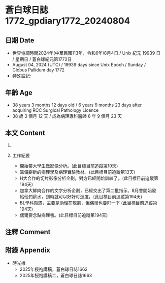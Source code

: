 [_metadata_:encoding]: - "utf-8"
[_metadata_:language]: - "zh-Hant-TW"
[_metadata_:fileformat]: - "markdown"
[_metadata_:MIME_type]: - "text/plain"
[_metadata_:markdown_version]: - "commonmark version 0.30"
[_metadata_:markdown_spec]: - "https://spec.commonmark.org/0.30/"

# 蒼白球日誌1772_gpdiary1772_20240804 #

## 日期 Date ##

* 世界協調時間2024年(中華民國113年，令和6年)8月4日 / Unix 紀元 19939 日 / 星期日 / 蒼白球紀元第1772日
* August 04, 2024 (UTC) / 19939 days since Unix Epoch / Sunday / Globus Pallidum day 1772
* 特殊註記:

## 年齡 Age ##

* 38 years 3 months 12 days old / 6 years 9 months 23 days after acquiring ROC Surgical Pathology Licence
* 38 歲 3 個月 12 天 / 成為病理專科醫師 6 年 9 個月 23 天

## 本文 Content ##

1. 

2. 工作紀要

    - 開始帶大學生做影像分析。(此目標目前追蹤第19天)
    - 籌備嶄新的病理學及病理實驗教材。(此目標目前追蹤第13天)
    - H大合作的切片影像分析企劃，對方已經開始訓練了。(此目標目前追蹤第194天)
    - 加拿大鮮肉合作的文字分析企劃，已經交出了第二批指示。8月會開始發給他們薪水，到時就可以好好盯進度。(此目標目前追蹤第194天)
    - BL學科搬遷，主要是助理在規劃，但偶爾也要盯一下 (此目標目前追蹤第194天)
    - 偶爾要念點病理書。(此目標目前追蹤第194天)

## 注釋 Comment ##


## 附錄 Appendix ##

* 時光機
    - 2025年授袍講稿，蒼白球日誌1662
    - 2025年授袍講稿二，蒼白球日誌1663
